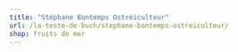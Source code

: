 ```yaml
---
title: "Stéphane Bontemps Ostréiculteur"
url: /la-teste-de-buch/stephane-bontemps-ostreiculteur/
shop: fruits de mer
---
```

